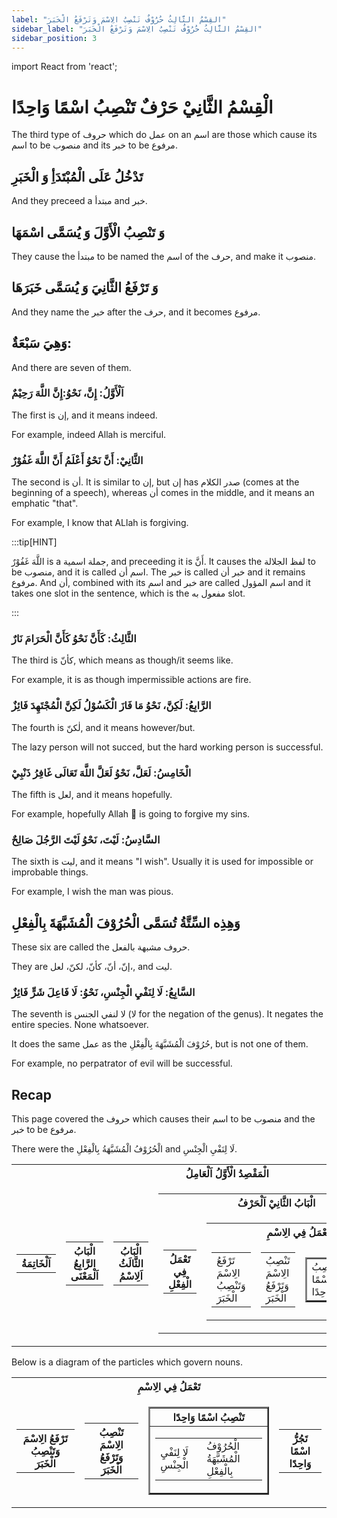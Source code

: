 ```yaml
---
label: "القِسْمُ الثَّالِثُ حُرُوْفٌ تَنْصِبُ الِاسْمَ وَتَرْفَعُ الْخَبَرَ"
sidebar_label: "القِسْمُ الثَّالِثُ حُرُوْفٌ تَنْصِبُ الِاسْمَ وَتَرْفَعُ الْخَبَرَ"
sidebar_position: 3
---
```


import React from 'react';

# الْقِسْمُ الثَّانِيْ حَرْفٌ تَنْصِبُ اسْمًا وَاحِدًا

The third type of حروف which do عمل on an اسم are those which cause its اسم to be منصوب and its خبر to be مرفوع.

## تَدْخُلُ عَلَى الْمُبْتَدَأِ وَ الْخَبَرِ

And they preceed a مبتدأ and خبر.

## 	وَ تَنْصِبُ الْأَوَّلَ وَ يُسَمَّى اسْمَهَا 

They cause the مبتدأ to be named the اسم of the حرف, and make it منصوب.

## 	وَ تَرْفَعُ الثَّانِيَ وَ يُسَمَّى خَبَرَهَا

And they name the خبر after the حرف, and it becomes مرفوع.

## وَهِيَ سَبْعَةٌ:

And there are seven of them.

### اَلْأَوَّلُ: إِنَّ، نَحْوُ:إِنَّ اللَّهَ رَحِيْمٌ 

The first is إن, and it means indeed.

For example, indeed Allah is merciful.

### الثَّانِيْ: أَنَّ نَحْوُ أَعْلَمُ أَنَّ اللَّهَ غَفُوْرٌ

The second is أن. It is similar to إن, but إن has صدر الكلام (comes at the beginning of a speech), whereas أن comes in the middle, and it means an emphatic "that".

For example, I know that ALlah is forgiving.

:::tip[HINT]

اللَّهَ غَفُوْرٌ is a جملة اسمية, and preceeding it is أَنَّ. It causes the لفظ الجلالة to be منصوب, and it is called اسم أن. The خبر is called خبر أن and it remains مرفوع. And أن, combined with its اسم and خبر are called اسم المؤول and it takes one slot in the sentence, which is the مفعول به slot.

:::

### الثَّالِثُ: كَأَنَّ نَحْوُ كَأَنَّ الْحَرَامَ نَارٌ

The third is كأنّ, which means as though/it seems like.

For example, it is as though impermissible actions are fire.


### الرَّابِعُ: لَكِنَّ، نَحْوُ مَا فَازَ الْكَسُوْلُ لَكِنَّ الْمُجْتَهِدَ فَائِزٌ 

The fourth is لٰكنّ, and it means however/but.

The lazy person will not succed, but the hard working person is successful.

### الْخَامِسُ: لَعَلَّ، نَحْوُ لَعَلَّ اللَّهَ تَعَالَى غَافِرُ ذَنْبِيْ

The fifth is لعل, and it means hopefully.

For example, hopefully Allah ﷾  is going to forgive my sins.

### السَّادِسُ: لَيْتَ، نَحْوُ لَيْتَ  الرَّجُلَ صَالِحٌ

The sixth is ليت, and it means "I wish". Usually it is used for impossible or improbable things.

For example, I wish the man was pious.

## وَهِذِه السِّتَّةُ تُسَمَّی الْحُرُوْفَ الْمُشَبَّهَةَ بِالْفِعْلِ

These six are called the حروف مشبهة بالفعل.

They are إنّ، أنّ، كأنّ، لكنّ، لعل،, and ليت.

### السَّابِعُ: لَا لِنَفْيِ الْجِنْسِ، نَحْوُ: لَا فَاعِلَ شَرٍّ فَائِزٌ

The seventh is لا لنفي الجنس (لا for the negation of the genus). It negates the entire species. None whatsoever.

It does the same عمل as the حُرُوْفَ الْمُشَبَّهَةَ بِالْفِعْلِ, but is not one of them.

For example, no perpatrator of evil will be successful.

## Recap

This page covered the حروف which causes their اسم to be منصوب and the خبر to be مرفوع.

There were the الْحُرُوْفُ الْمُشَبَّهَةُ بِالْفِعْلِ and لَا لِنَفْيِ الْجِنْسِ.

<table>
  <tr>
    <th colspan="5">الْمَقْصِدُ الْأَوَّلُ اَلْعَامِلُ</th>
  </tr>
  <tr>
    <td>
      <table>
        <tr>
          <th colspan="1">اَلْخَاتِمَةُ</th>
        </tr>
      </table>
    </td>
    <td>
      <table>
        <tr>
          <th colspan="1">الْبَابُ الرَّابِعُ اَلْمَعْنَى</th>
        </tr>
      </table>
    </td>
    <td>
      <table>
        <tr>
          <th colspan="1">الْبَابُ الثَّالَثُ اَلِاسْمُ</th>
        </tr>
      </table>
    </td>
    <td>
      <table>
        <tr>
          <th colspan="5">الْبَابُ الثَّانِيْ اَلْحَرْفُ</th>
        </tr>
        <tr>
          <td>
            <table>
              <tr>
                <th>تَعْمَلُ فِي الْفِعْلِ</th>
              </tr>
            </table>
          </td>
          <td>
            <table>
              <tr>
                <th colspan="4">تَعْمَلُ فِي الِاسْمِ</th>
              </tr>
              <tr>
                <td>
                  <table>
                    <tr>
                      <td>تَرْفَعُ الِاسْمَ وَتَنْصِبُ الْخَبَرَ</td>
                    </tr>
                  </table>
                </td>
                <td>
                  <table>
                    <tr>
                      <td>تَنْصِبُ الِاسْمَ وَتَرْفَعُ الْخَبَرَ</td>
                    </tr>
                  </table>
                </td>
                <td>
                  <table border="2">
                    <tr>
                      <td class="highlight">تَنْصِبُ اسْمًا وَاحِدًا</td>
                    </tr>
                  </table>
                </td>
                <td>
                  <table>
                    <tr>
                      <td>تَجُرُّ اسْمًا وَاحِدًا</td>
                    </tr>
                  </table>
                </td>
              </tr>
            </table>
          </td>
        </tr>
      </table>
    </td>
    <td>
      <table>
        <tr>
          <th colspan="1">الْبَابُ الْأَوَّلُ اَلْفِعْلُ</th>
        </tr>
      </table>
    </td>
  </tr>
</table>


Below is a diagram of the particles which govern nouns.

<table>
  <tr>
    <th colspan="4">تَعْمَلُ فِي الِاسْمِ</th>
  </tr>
  <tr>
    <td>
      <table>
        <tr>
          <th>تَرْفَعُ الِاسْمَ وَتَنْصِبُ الْخَبَرَ</th>
        </tr>
      </table>
    </td>
    <td>
      <table>
        <tr>
          <th>تَنْصِبُ الِاسْمَ وَتَرْفَعُ الْخَبَرَ</th>
        </tr>
      </table>
    </td>
    <td>
      <table border="2">
        <tr>
          <th class="highlight">تَنْصِبُ اسْمًا وَاحِدًا</th>
        </tr>
        <tr>
          <td class="highlight">
            <table>
              <tr>
                <td>لَا لِنَفْيِ الْجِنْسِ</td>
                <td>الْحُرُوْفُ الْمُشَبَّهَةُ بِالْفِعْلِ</td>
              </tr>
            </table>
          </td>
        </tr>
      </table>
    </td>
    <td>
      <table>
        <tr>
          <th>تَجُرُّ اسْمًا وَاحِدًا</th>
        </tr>
      </table>
    </td>
  </tr>
</table>
